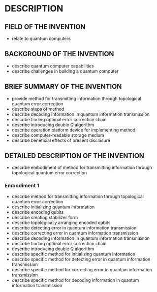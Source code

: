 # DESCRIPTION

## FIELD OF THE INVENTION

- relate to quantum computers

## BACKGROUND OF THE INVENTION

- describe quantum computer capabilities
- describe challenges in building a quantum computer

## BRIEF SUMMARY OF THE INVENTION

- provide method for transmitting information through topological quantum error correction
- describe steps of method
- describe decoding information in quantum information transmission
- describe finding optimal error correction chain
- describe introducing double Q algorithm
- describe operation platform device for implementing method
- describe computer-readable storage medium
- describe beneficial effects of present disclosure

## DETAILED DESCRIPTION OF THE INVENTION

- describe embodiment of method for transmitting information through topological quantum error correction

### Embodiment 1

- describe method for transmitting information through topological quantum error correction
- describe initializing quantum information
- describe encoding qubits
- describe creating stabilizer form
- describe topologically arranging encoded qubits
- describe detecting error in quantum information transmission
- describe correcting error in quantum information transmission
- describe decoding information in quantum information transmission
- describe finding optimal error correction chain
- describe introducing double Q algorithm
- describe specific method for initializing quantum information
- describe specific method for detecting error in quantum information transmission
- describe specific method for correcting error in quantum information transmission
- describe specific method for decoding information in quantum information transmission


